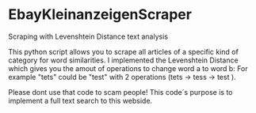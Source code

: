 # EbayKleinanzeigenScraper
Scraping with Levenshtein Distance text analysis 

This python script allows you to scrape all articles of a specific kind of category for word similarities.
I implemented the Levenshtein Distance which gives you the amout of operations to change word a to word b:
For example "tets" could be "test" with 2 operations (tets -> tess -> test ).  

Please dont use that code to scam people! This code´s purpose is to implement a full text search to this webside.
